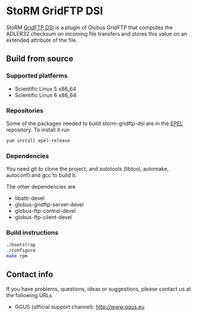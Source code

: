 StoRM GridFTP DSI
===============================

StoRM [GridFTP DSI](http://www.globus.org/toolkit/docs/4.2/4.2.0/data/gridftp/developer/gridftp-developer-dsi.html) 
is a plugin of Globus GridFTP that computes the ADLER32 checksum on incoming file transfers and stores this value on an extended attribute
of the file.

## Build from source

### Supported platforms
* Scientific Linux 5 x86_64
* Scientific Linux 6 x86_64

### Repositories

Some of the packages needed to build storm-gridftp-dsi are in the [EPEL](http://fedoraproject.org/wiki/EPEL) 
repository. To install it run

```bash
yum install epel-release
```

### Dependencies

You need git to clone the project, and autotools (libtool, automake, autoconf) and gcc to build it.

The other dependencies are

* libattr-devel 
* globus-gridftp-server-devel  
* globus-ftp-control-devel  
* globus-ftp-client-devel

### Build instructions

```bash
./bootstrap
./configure
make rpm
```

## Contact info

If you have problems, questions, ideas or suggestions, please contact us at
the following URLs

* GGUS (official support channel): http://www.ggus.eu
